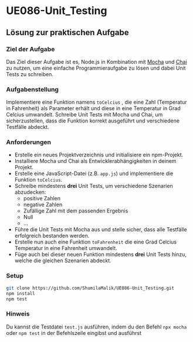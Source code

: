 # UE086-Unit_Testing

## Lösung zur praktischen Aufgabe


### Ziel der Aufgabe
Das Ziel dieser Aufgabe ist es, Node.js in Kombination mit [Mocha](https://mochajs.org/) und [Chai](https://www.chaijs.com/) zu nutzen, um eine einfache
Programmieraufgabe zu lösen und dabei Unit Tests zu schreiben.

### Aufgabenstellung
Implementiere eine Funktion namens `toCelcius` , die eine Zahl (Temperatur in Fahrenheit) als Parameter erhält
und diese in eine Temperatur in Grad Celcius umwandelt. 
Schreibe Unit Tests mit Mocha und Chai, um sicherzustellen, dass die Funktion korrekt ausgeführt und verschiedene Testfälle abdeckt.

### Anforderungen
* Erstelle ein neues Projektverzeichnis und initialisiere ein npm-Projekt.
* Installiere Mocha und Chai als Entwicklerabhängigkeiten in deinem Projekt.
* Erstelle eine JavaScript-Datei (z.B. `app.js`) und implementiere die Funktion `toCelcius`.
* Schreibe mindestens **drei** Unit Tests, um verschiedene Szenarien abzudecken:
  * positive Zahlen
  * negative Zahlen
  * Zufällige Zahl mit dem passenden Ergebnis
  * Null 
  * ...
* Führe die Unit Tests mit Mocha aus und stelle sicher, dass alle Testfälle erfolgreich bestanden werden.
* Erstelle nun auch eine Funktion `toFahrenheit` die eine Grad Celcius Temperatur in eine Fahrenheit umwandelt.
* Füge auch bei dieser neuen Funktion mindestens **drei** Unit Tests hinzu, welche die gleichen Szenarien abdeckt.

### Setup

```bash
git clone https://github.com/ShumilaMalik/UE086-Unit_Testing.git
npm install
npm test
```

### Hinweis

Du kannst die Testdatei `test.js` ausführen, indem du den Befehl `npx mocha` oder `npm test` in der Befehlszeile eingibst und ausführst

